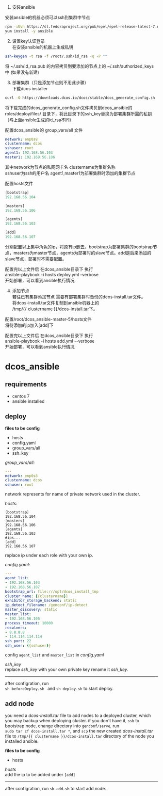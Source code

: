 1.	安装ansible  

安装ansible的机器必须可以ssh到集群中节点  
```Bash
rpm -iUvh https://dl.fedoraproject.org/pub/epel/epel-release-latest-7.noarch.rpm  
yum install -y ansible  
```
2.	设置key认证登录  
在安装ansible的机器上生成私钥  
```Bash
ssh-keygen -t rsa -f /root/.ssh/id_rsa -q -P ""  
```
将 ~/.ssh/id_rsa.pub 的内容拷贝到要添加的节点上的 ~/.ssh/authorized_keys中
(如果没有新建)

3.	部署集群（只是添加节点则不用此步骤）  
下载dcos installer  
```Bash
curl -O https://downloads.dcos.io/dcos/stable/dcos_generate_config.sh  
```
将下载完成的dcos_generate_config.sh文件拷贝到dcos_ansible的roles/deploy/files/ 目录下，将此目录下的ssh_key替换为部署集群所需的私钥（与上面ansible生成的id_rsa不同）


配置dcos_ansible的 group_vars/all 文件  
```yaml
network: enp0s8
clustername: dcos
sshuser: root
agent1: 192.168.56.103
master1: 192.168.56.106
```
其中network为节点的私网网卡名 clustername为集群名称  
sshuser为ssh的用户名 agent1,master1为部署集群时添加的集群节点

配置hosts文件  
```python
[bootstrap]
192.168.56.104

[masters]
192.168.56.106

[agents]
192.168.56.103

[add]
192.168.56.107
```
分别配置以上集中角色的ip，将原有ip删去。bootstrap为部署集群的bootstrap节点，masters为master节点，agents为部署时的slave节点。add是后来添加的slave节点，部署时不需要配置。


配置完以上文件后 在dcos_ansible目录下 执行  
ansible-playbook -i hosts deploy.yml –verbose  
开始部署，可以看到ansible执行情况  

4.	添加节点  
若往已有集群添加节点 需要有部署集群时备份的dcos-install.tar文件。  
将dcos-install.tar文件复制到ansible机器上的  
/tmp/{{ clustername }}/dcos-install.tar下。  

配置/root/dcos_ansible-master-5/hosts文件  
将待添加的ip加入[add]下  
	
配置完以上文件后 在dcos_ansible目录下 执行  
ansible-playbook -i hosts add.yml --verbose  
开始部署，可以看到ansible执行情况  


# dcos_ansible
## requirements
- centos 7
- ansible installed

## deploy
**files to be config**
- hosts
- config.yaml
- group_vars/all
- ssh_key

*group_vars/all:*
```yaml
---
network: enp0s8
clustername: dcos
sshuser: root
```
network represents for name of private network used in the cluster.

*hosts:*
```
[bootstrap]
192.168.56.104
[masters]
192.168.56.106
[agents]
192.168.56.103
#ips...
[add]
192.168.56.107
```
replace ip under each role with your own ip.

*config.yaml:*
```yaml
---
agent_list:
- 192.168.56.103
- 192.168.56.107
bootstrap_url: file:///opt/dcos_install_tmp
cluster_name: {{clustername}}
exhibitor_storage_backend: static
ip_detect_filename: /genconf/ip-detect
master_discovery: static
master_list:
- 192.168.56.106
process_timeout: 10000
resolvers:
- 8.8.8.8
- 114.114.114.114
ssh_port: 22
ssh_user: {{sshuser}}
```
config `agent_list` and `master_list` in *config.yaml*

*ssh_key*  
replace *ssh_key* with your own private key rename it *ssh_key*.

-------------------------------------------------------------------------
after configration, run   
`sh beforeDeploy.sh ` and `sh deploy.sh` to start deploy.
## add node
you need a *dcos-install.tar* file to add nodes to a deployed cluster, which you may backup when deploying cluster. if you don't have it, `ssh` to bootstrap node, change directory into `genconf/serve`, run  
`sudo tar cf dcos-install.tar *`, and `scp` the new created *dcos-install.tar* file to `/tmp/{{ clustername }}/dcos-install.tar` directory of the node you installed ansible.

**files to be config**
- hosts

*hosts*  
add the ip to be added under `[add]`

-----------------------------------------------------------------------
after configration, run 
`sh add.sh` to start add node.





